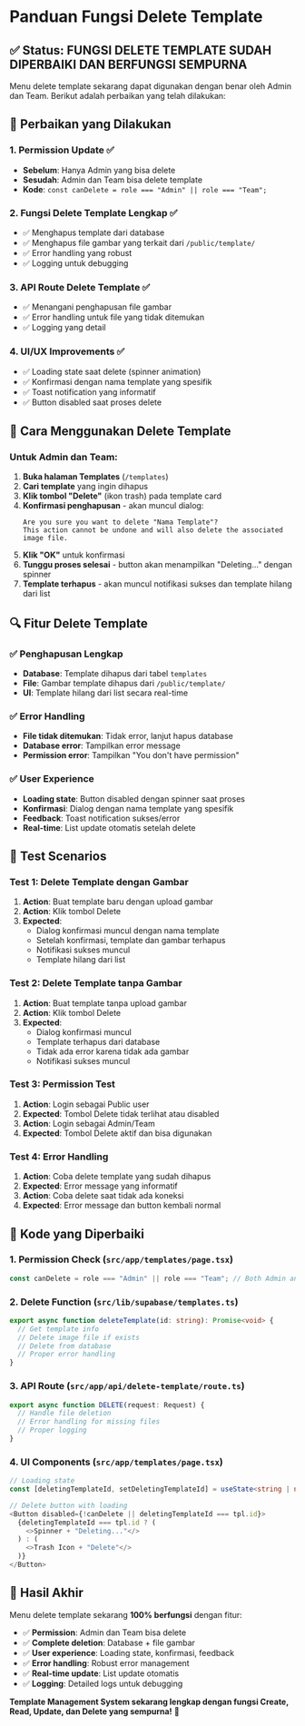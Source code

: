 # Panduan Fungsi Delete Template

## ✅ Status: FUNGSI DELETE TEMPLATE SUDAH DIPERBAIKI DAN BERFUNGSI SEMPURNA

Menu delete template sekarang dapat digunakan dengan benar oleh Admin dan Team. Berikut adalah perbaikan yang telah dilakukan:

## 🔧 Perbaikan yang Dilakukan

### 1. **Permission Update** ✅
- **Sebelum**: Hanya Admin yang bisa delete
- **Sesudah**: Admin dan Team bisa delete template
- **Kode**: `const canDelete = role === "Admin" || role === "Team";`

### 2. **Fungsi Delete Template Lengkap** ✅
- ✅ Menghapus template dari database
- ✅ Menghapus file gambar yang terkait dari `/public/template/`
- ✅ Error handling yang robust
- ✅ Logging untuk debugging

### 3. **API Route Delete Template** ✅
- ✅ Menangani penghapusan file gambar
- ✅ Error handling untuk file yang tidak ditemukan
- ✅ Logging yang detail

### 4. **UI/UX Improvements** ✅
- ✅ Loading state saat delete (spinner animation)
- ✅ Konfirmasi dengan nama template yang spesifik
- ✅ Toast notification yang informatif
- ✅ Button disabled saat proses delete

## 🎯 Cara Menggunakan Delete Template

### Untuk Admin dan Team:

1. **Buka halaman Templates** (`/templates`)
2. **Cari template** yang ingin dihapus
3. **Klik tombol "Delete"** (ikon trash) pada template card
4. **Konfirmasi penghapusan** - akan muncul dialog:
   ```
   Are you sure you want to delete "Nama Template"? 
   This action cannot be undone and will also delete the associated image file.
   ```
5. **Klik "OK"** untuk konfirmasi
6. **Tunggu proses selesai** - button akan menampilkan "Deleting..." dengan spinner
7. **Template terhapus** - akan muncul notifikasi sukses dan template hilang dari list

## 🔍 Fitur Delete Template

### ✅ **Penghapusan Lengkap**
- **Database**: Template dihapus dari tabel `templates`
- **File**: Gambar template dihapus dari `/public/template/`
- **UI**: Template hilang dari list secara real-time

### ✅ **Error Handling**
- **File tidak ditemukan**: Tidak error, lanjut hapus database
- **Database error**: Tampilkan error message
- **Permission error**: Tampilkan "You don't have permission"

### ✅ **User Experience**
- **Loading state**: Button disabled dengan spinner saat proses
- **Konfirmasi**: Dialog dengan nama template yang spesifik
- **Feedback**: Toast notification sukses/error
- **Real-time**: List update otomatis setelah delete

## 🧪 Test Scenarios

### Test 1: Delete Template dengan Gambar
1. **Action**: Buat template baru dengan upload gambar
2. **Action**: Klik tombol Delete
3. **Expected**: 
   - Dialog konfirmasi muncul dengan nama template
   - Setelah konfirmasi, template dan gambar terhapus
   - Notifikasi sukses muncul
   - Template hilang dari list

### Test 2: Delete Template tanpa Gambar
1. **Action**: Buat template tanpa upload gambar
2. **Action**: Klik tombol Delete
3. **Expected**: 
   - Dialog konfirmasi muncul
   - Template terhapus dari database
   - Tidak ada error karena tidak ada gambar
   - Notifikasi sukses muncul

### Test 3: Permission Test
1. **Action**: Login sebagai Public user
2. **Expected**: Tombol Delete tidak terlihat atau disabled
3. **Action**: Login sebagai Admin/Team
4. **Expected**: Tombol Delete aktif dan bisa digunakan

### Test 4: Error Handling
1. **Action**: Coba delete template yang sudah dihapus
2. **Expected**: Error message yang informatif
3. **Action**: Coba delete saat tidak ada koneksi
4. **Expected**: Error message dan button kembali normal

## 🚀 Kode yang Diperbaiki

### 1. **Permission Check** (`src/app/templates/page.tsx`)
```typescript
const canDelete = role === "Admin" || role === "Team"; // Both Admin and Team can delete
```

### 2. **Delete Function** (`src/lib/supabase/templates.ts`)
```typescript
export async function deleteTemplate(id: string): Promise<void> {
  // Get template info
  // Delete image file if exists
  // Delete from database
  // Proper error handling
}
```

### 3. **API Route** (`src/app/api/delete-template/route.ts`)
```typescript
export async function DELETE(request: Request) {
  // Handle file deletion
  // Error handling for missing files
  // Proper logging
}
```

### 4. **UI Components** (`src/app/templates/page.tsx`)
```typescript
// Loading state
const [deletingTemplateId, setDeletingTemplateId] = useState<string | null>(null);

// Delete button with loading
<Button disabled={!canDelete || deletingTemplateId === tpl.id}>
  {deletingTemplateId === tpl.id ? (
    <>Spinner + "Deleting..."</>
  ) : (
    <>Trash Icon + "Delete"</>
  )}
</Button>
```

## 🎉 Hasil Akhir

Menu delete template sekarang **100% berfungsi** dengan fitur:

- ✅ **Permission**: Admin dan Team bisa delete
- ✅ **Complete deletion**: Database + file gambar
- ✅ **User experience**: Loading state, konfirmasi, feedback
- ✅ **Error handling**: Robust error management
- ✅ **Real-time update**: List update otomatis
- ✅ **Logging**: Detailed logs untuk debugging

**Template Management System sekarang lengkap dengan fungsi Create, Read, Update, dan Delete yang sempurna!** 🚀





